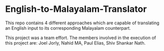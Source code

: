 # English-to-Malayalam-Translator
This repo contains 4 different approaches which are capable of translating an English input to its corresponding Malayalam counterpart.

This project was a team effort. The members involved in the execution of this project are:
Joel Jorly,
Nahid MA,
Paul Elias,
Shiv Shankar Nath.
